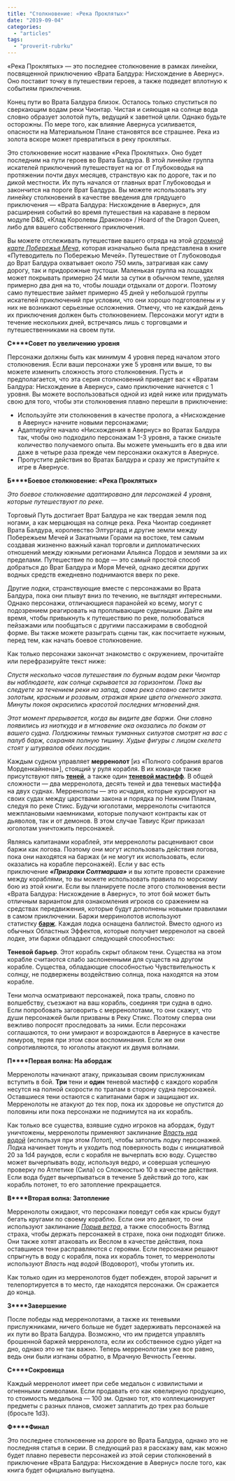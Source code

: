 ```yaml
---
title: "Столкновение: «Река Проклятых»"
date: "2019-09-04"
categories: 
  - "articles"
tags: 
  - "proverit-rubrku"
---
```


«Река Проклятых» — это последнее столкновение в рамках линейки, посвященной приключению «Врата Балдура: Нисхождение в Авернус». Оно поставит точку в путешествии героев, а также подведет вплотную к событиям приключения.

Конец пути во Врата Балдура близок. Осталось только спуститься по сверкающим водам реки Чионтар. Чистая и сияющая на солнце вода словно образует золотой путь, ведущий к заветной цели. Однако будьте осторожны. По мере того, как влияние Авернуса усиливается, опасности на Материальном Плане становятся все страшнее. Река из золота вскоре может превратиться в реку проклятых.

Это столкновение носит название «Река Проклятых». Оно будет последним на пути героев во Врата Балдура. В этой линейке группа искателей приключений путешествует на юг от Глубоководья на протяжении почти двух месяцев, странствую как по дороге, так и по дикой местности. Их путь начался от главных врат Глубоководья и закончится на пороге Врат Балдура. Вы можете использовать эту линейку столкновений в качестве введения для грядущего приключения — «Врата Балдура: Нисхождение в Авернус», для расширения событий во время путешествия на караване в первом модуле D&D, «Клад Королевы Драконов» / Hoard of the Dragon Queen, либо для вашего собственного приключения.

Вы можете отслеживать путешествие вашего отряда на этой _[огромной карте Побережья Меча](https://vk.com/away.php?to=http://media.wizards.com/2015/images/dnd/resources/Sword-Coast-Map_HighRes.jpg&cc_key=)_, которая изначально была представлена в книге «Путеводитель по Побережью Мечей». Путешествие от Глубоководья до Врат Балдура охватывает около 750 миль, затрагивая как саму дорогу, так и придорожные пустоши. Маленькая группа на лошадях может покрывать примерно 24 мили за сутки в обычном темпе, уделяя примерно два дня на то, чтобы лошади отдыхали от дороги. Поэтому само путешествие займет примерно 45 дней у небольшой группы искателей приключений при условии, что они хорошо подготовлены и у них не возникают серьезные осложнения. Отмечу, что не каждый день их приключения должен быть столкновением. Персонажи могут идти в течение нескольких дней, встречаясь лишь с торговцами и путешественниками на своем пути.

**С****Совет по увеличению уровня**

Персонажи должны быть как минимум 4 уровня перед началом этого столкновения. Если ваши персонажи уже 5 уровня или выше, то вы можете изменить сложность этого столкновения. Пусть и предполагается, что эта серия столкновений приведет вас к «Вратам Балдура: Нисхождение в Авернус», само приключение начнется с 1 уровня. Вы можете воспользоваться одной из идей ниже или придумать свою для того, чтобы эти столкновения плавно перешли в приключение:

- Используйте эти столкновения в качестве пролога, а «Нисхождение в Авернус» начните новыми персонажами;
- Адаптируйте начало «Нисхождения в Авернус» во Вратах Балдура так, чтобы оно подходило персонажам 1-3 уровня, а также снизьте количество получаемого опыта. Вы можете уменьшить его в два или даже в четыре раза прежде чем персонажи окажутся в Авернусе.
- Пропустите действия во Вратах Балдура и сразу же приступайте к игре в Авернусе.

**Б****Боевое столкновение: «Река Проклятых»**

_Это боевое столкновение адаптировано для персонажей 4 уровня, которые путешествуют по реке._

Торговый Путь достигает Врат Балдура не как твердая земля под ногами, а как мерцающая на солнце река. Река Чионтар соединяет Врата Балдура, королевство Элтургард и другие земли между Побережьем Мечей и Закатными Горами на востоке, тем самым создавая жизненно важный канал торговли и дипломатических отношений между южными регионами Альянса Лордов и землями за их пределами. Путешествие по воде — это самый простой способ добраться до Врат Балдура и Моря Мечей, однако десятки других водных средств ежедневно поднимаются вверх по реке.

Другие лодки, странствующие вместе с персонажами во Врата Балдура, пока они плывут вниз по течению, не выглядят интересными. Однако персонажи, отличающиеся паранойей ко всему, могут с подозрением реагировать на проплывающие суденышки. Дайте им время, чтобы привыкнуть к путешествию по реке, полюбоваться пейзажами или пообщаться с другими пассажирами в свободной форме. Вы также можете разыграть сцены так, как посчитаете нужным, перед тем, как начать боевое столкновение.

Как только персонажи закончат знакомство с окружением, прочитайте или перефразируйте текст ниже:

_Спустя несколько часов путешествия по бурным водам реки Чионтар вы наблюдаете, как солнце скрывается за горизонтом. Пока вы следуете за течением реки на запад, сама река словно светится золотым, красным и розовым, отражая яркие цвета огненного заката. Минуты покоя окрасились красотой последних мгновений дня._

_Этот момент прерывается, когда вы видите две баржи. Они словно появились из ниоткуда и в мгновение ока оказались по бокам от вашего судна. Полдюжины темных туманных силуэтов смотрят на вас с палуб барж, сохраняя полную тишину. Худые фигуры с лицом скелета стоят у штурвалов обеих посудин._

Каждым судном управляет **мерренолот** \[из «Полного собрания врагов Морденкайнена»\], стоящий у руля корабля. В их команде также присутствуют пять **[теней](https://vk.com/away.php?to=https%3A%2F%2Fwww.dndbeyond.com%2Fmonsters%2Fshadow&cc_key=)**, а также один **[теневой мастифф](https://vk.com/away.php?to=https%3A%2F%2Fwww.dndbeyond.com%2Fmonsters%2Fshadow-mastiff&cc_key=)**. В общей сложности — два мерренолота, десять теней и два теневых мастиффа на двух суднах. Мерренолоты — это исчадия, которые курсируют на своих судах между царствами закона и порядка по Нижним Планам, следуя по реке Стикс. Будучи юголотами, мерренолоты считаются межплановыми наемниками, которые получают контракты как от дьяволов, так и от демонов. В этом случае Тавиус Криг приказал юголотам уничтожить персонажей.

Являясь капитанами кораблей, эти мерренолоты расценивают свои баржи как логова. Поэтому они могут использовать действия логова, пока они находятся на баржах (и не могут их использовать, если оказались на корабле персонажей). Если у вас есть приключение **_«Призраки Солтмарша»_** и вы хотите провести сражение между кораблями, то вы можете использовать правила по морскому бою из этой книги. Если вы планируете после этого столкновения вести «Врата Балдура: Нисхождение в Авернус», то этот бой может быть отличным вариантом для ознакомления игроков со сражением на средствах передвижения, которые будут дополнены новыми правилами в самом приключении. Баржи мерринолотов используют статистку **[барж](https://vk.com/away.php?to=https%3A%2F%2Fwww.dndbeyond.com%2Fvehicles%2Fkeelboat&cc_key=)**. Каждая лодка оснащена баллистой. Вместо одного из обычных Областных Эффектов, которые получает мерренолот на своей лодке, эти баржи обладают следующей способностью:

**Теневой барьер**. Этот корабль скрыт облаком тени. Существа на этом корабле считаются слабо заслоненными для существ на другом корабле. Существа, обладающие способностью Чувствительность к солнцу, не подвержены воздействию солнца, пока находятся на этом корабле.

Тени молча осматривают персонажей, пока трапы, словно по волшебству, съезжают на ваш корабль, соединяя три судна в одно. Если попробовать заговорить с мерренолотами, то они скажут, что души персонажей были призваны в Реку Стикс. Поэтому сперва они вежливо попросят проследовать за ними. Если персонажи соглашаются, то они умирают и возрождаются в Авернусе в качестве лемуров, теряя при этом свои воспоминания. Если же они сопротивляются, то юголоты атакуют их двумя волнами.

**П****Первая волна: На абордаж**

Мерренолоты начинают атаку, приказывая своим прислужникам вступить в бой. **Три** тени и **один** теневой мастифф с каждого корабля несутся на полной скорости по трапам в сторону судна персонажей. Оставшиеся тени остаются с капитанами барж и защищают их. Мерренолоты не атакуют до тех пор, пока их здоровье не опустится до половины или пока персонажи не поднимутся на их корабль.

Как только все существа, взявшие судно игроков на абордаж, будут уничтожены, мерренолоты применяют заклинание _[Власть над водой](https://vk.com/away.php?to=https%3A%2F%2Fwww.dndbeyond.com%2Fspells%2Fcontrol-water&cc_key=)_ (используя при этом _Потоп_), чтобы затопить лодку персонажей. Лодка начинает тонуть и уходить под поверхность воды с инициативой 20 за 1d4 раундов, если с корабля не вычерпать всю воду. Существо может вычерпывать воду, используя ведро, и совершая успешную проверку по Атлетике (Сила) со Сложностью 10 в качестве действия. Если вода будет вычерпываться в течение 5 действий до того, как корабль потонет, то его затопление прекращается.

**В****Вторая волна: Затопление**

Мерренолоты ожидают, что персонажи поведут себя как крысы будут бегать кругами по своему кораблю. Если они это делают, то они используют заклинание _[Порыв ветра](https://vk.com/away.php?to=https%3A%2F%2Fwww.dndbeyond.com%2Fspells%2Fgust-of-wind&cc_key=)_, а также способность Взгляд страха, чтобы держать персонажей в страхе, пока они подходят ближе. Они также хотят атаковать их Веслом в качестве действия, пока оставшиеся тени расправляются с героями. Если персонажи решают спрыгнуть в воду с корабля, пока их корабль тонет, то мерренолоты используют _Власть над водой_ (Водоворот), чтобы утопить их.

Как только один из мерренолотов будет побежден, второй зарычит и телепортируется в то место, где находятся персонажи. Он сражается до конца.

**З****Завершение**

После победы над мерренолотами, а также их теневыми прислужниками, ничего больше не будет задерживать персонажей на их пути во Врата Балдура. Возможно, что им придется управлять брошенной баржей мерренолота, если их собственное судно уйдет на дно, однако это не так важно. Теперь мерренолотам уже все равно, ведь они были изгнаны обратно, в Мрачную Вечность Геенны.

**С****Сокровища**

Каждый мерренолот имеет при себе медальон с извилистыми и огненными символами. Если продавать его как ювелирную продукцию, то стоимость медальона — 100 зм. Однако тот, кто коллекционирует предметы с разных планов, сможет заплатить до трех раз больше (бросьте 1d3).

**Ф****Финал**

Это последнее столкновение на дороге во Врата Балдура, однако это не последняя статья в серии. В следующий раз я расскажу вам, как можно будет плавно перевести персонажей из этой серии столкновений в приключение «Врата Балдура: Нисхождение в Авернус» после того, как книга будет официально выпущена.
